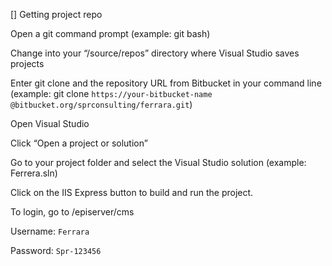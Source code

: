 
[] Getting project repo 


Open a git command prompt (example: git bash) 

Change into your “/source/repos” directory where Visual Studio saves projects  

Enter git clone and the repository URL from Bitbucket in your command line (example: git clone `https://your-bitbucket-name @bitbucket.org/sprconsulting/ferrara.git`)

Open Visual Studio 

Click “Open a project or solution” 

Go to your project folder and select the Visual Studio solution (example: Ferrera.sln) 

Click on the IIS Express button to build and run the project.  

To login, go to /episerver/cms 

Username: `Ferrara`

Password: `Spr-123456` 
